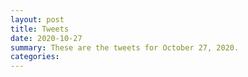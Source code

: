 ```yaml
---
layout: post
title: Tweets
date: 2020-10-27
summary: These are the tweets for October 27, 2020.
categories:
---
```


